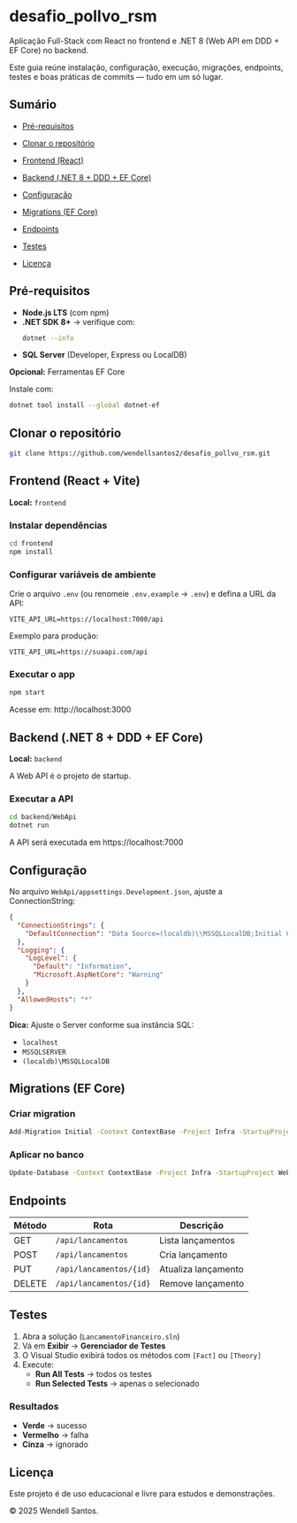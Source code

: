 # desafio_pollvo_rsm

Aplicação Full-Stack com React no frontend e .NET 8 (Web API em DDD + EF Core) no backend.

Este guia reúne instalação, configuração, execução, migrações, endpoints, testes e boas práticas de commits — tudo em um só lugar.

## Sumário

- [Pré-requisitos](#pré-requisitos)
- [Clonar o repositório](#clonar-o-repositório)
- [Frontend (React)](#frontend-react)
- [Backend (.NET 8 + DDD + EF Core)](#backend-net-8--ddd--ef-core)
- [Configuração](#configuração)
- [Migrations (EF Core)](#migrations-ef-core)
- [Endpoints](#endpoints)
- [Testes](#testes)
 
- [Licença](#licença)

## Pré-requisitos

- **Node.js LTS** (com npm)
- **.NET SDK 8+** → verifique com:
  ```bash
  dotnet --info
  ```
- **SQL Server** (Developer, Express ou LocalDB)

**Opcional:** Ferramentas EF Core

Instale com:
```bash
dotnet tool install --global dotnet-ef
```

## Clonar o repositório

```bash
git clone https://github.com/wendellsantos2/desafio_pollvo_rsm.git
```

## Frontend (React + Vite)

**Local:** `frontend`

### Instalar dependências

```bash
cd frontend
npm install
```

### Configurar variáveis de ambiente

Crie o arquivo `.env` (ou renomeie `.env.example` → `.env`) e defina a URL da API:

```env
VITE_API_URL=https://localhost:7000/api
```

Exemplo para produção:

```env
VITE_API_URL=https://suaapi.com/api
```

### Executar o app

```bash
npm start
```

Acesse em: http://localhost:3000

## Backend (.NET 8 + DDD + EF Core)

**Local:** `backend`

A Web API é o projeto de startup.

### Executar a API

```bash
cd backend/WebApi
dotnet run
```

A API será executada em https://localhost:7000

## Configuração

No arquivo `WebApi/appsettings.Development.json`, ajuste a ConnectionString:

```json
{
  "ConnectionStrings": {
    "DefaultConnection": "Data Source=(localdb)\\MSSQLLocalDB;Initial Catalog=lancamentos_financeiros;Integrated Security=True;Connect Timeout=30;Encrypt=False;TrustServerCertificate=False;"
  },
  "Logging": {
    "LogLevel": {
      "Default": "Information",
      "Microsoft.AspNetCore": "Warning"
    }
  },
  "AllowedHosts": "*"
}
```

**Dica:** Ajuste o Server conforme sua instância SQL:
- `localhost`
- `MSSQLSERVER`
- `(localdb)\MSSQLLocalDB`

## Migrations (EF Core)

### Criar migration

```bash
Add-Migration Initial -Context ContextBase -Project Infra -StartupProject WebApi -OutputDir Migrations
```

### Aplicar no banco

```bash
Update-Database -Context ContextBase -Project Infra -StartupProject WebApi
```

## Endpoints

| Método | Rota | Descrição |
|--------|------|-----------|
| GET | `/api/lancamentos` | Lista lançamentos |
| POST | `/api/lancamentos` | Cria lançamento |
| PUT | `/api/lancamentos/{id}` | Atualiza lançamento |
| DELETE | `/api/lancamentos/{id}` | Remove lançamento |

## Testes

1. Abra a solução (`LancamentoFinanceiro.sln`)
2. Vá em **Exibir** → **Gerenciador de Testes**
3. O Visual Studio exibirá todos os métodos com `[Fact]` ou `[Theory]`
4. Execute:
   - **Run All Tests** → todos os testes
   - **Run Selected Tests** → apenas o selecionado

### Resultados

- **Verde** → sucesso
- **Vermelho** → falha
- **Cinza** → ignorado

 
## Licença

Este projeto é de uso educacional e livre para estudos e demonstrações.

© 2025 Wendell Santos.